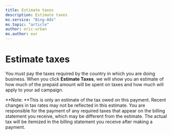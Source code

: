 ```yaml
---
title: Estimate taxes
description: Estimate taxes
ms.service: "Bing-Ads"
ms.topic: "article"
author: eric-urban
ms.author: eur
---
```


# Estimate taxes

You must pay the taxes required by the country in which you are doing business. When you click **Estimate Taxes**, we will show you an estimate of how much of the prepaid amount will be spent on taxes and how much will apply to your ad campaign.

**Note: **This is only an estimate of the tax owed on this payment. Recent changes in tax rates may not be reflected in this estimate. You are responsible for the payment of any required taxes that appear on the billing statement you receive, which may be different from the estimate. The actual tax will be itemized in the billing statement you receive after making a payment.


